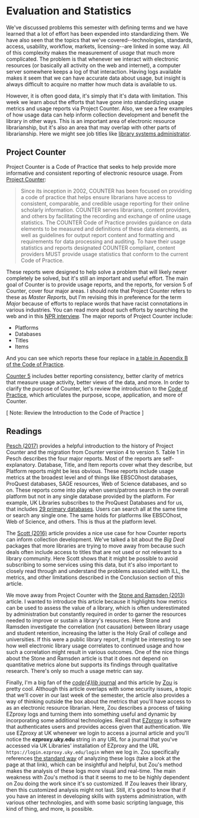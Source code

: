 # Evaluation and Statistics

We've discussed problems this semester with defining terms and we have learned
that a lot of effort has been expended into standardizing them. We have also
seen that the topics that we've covered--technologies, standards, access,
usability, workflow, markets, licensing--are linked in some way. All of this
complexity makes the measurement of *usage* that much more complicated. The
problem is that whenever we interact with electronic resources (or basically
all activity on the web and internet), a computer server somewhere keeps a log
of that interaction. Having logs available makes it seem that we can have
accurate data about usage, but insight is always difficult to acquire no matter
how much data is available to us. 

However, it is often good data, it's simply that it's data with limitation.
This week we learn about the efforts that have gone into standardizing usage
metrics and usage reports via Project Counter. Also, we see a few examples of
how usage data can help inform collection development and benefit the library
in other ways. This is an important area of electronic resource librarianship,
but it's also an area that may overlap with other parts of librarianship. Here
we might see job titles like [library systems administrator][11]. 

## Project Counter

Project Counter is a Code of Practice that seeks to help provide more
informative and consistent reporting of electronic resource usage. From
[Project Counter][1]:

> Since its inception in 2002, COUNTER has been focused on providing a code of
> practice that helps ensure librarians have access to consistent, comparable,
> and credible usage reporting for their online scholarly information. COUNTER
> serves librarians, content providers, and others by facilitating the
> recording and exchange of online usage statistics. The COUNTER Code of
> Practice provides guidance on data elements to be measured and definitions of
> these data elements, as well as guidelines for output report content and
> formatting and requirements for data processing and auditing. To have their
> usage statistics and reports designated COUNTER compliant, content providers
> MUST provide usage statistics that conform to the current Code of Practice.

These reports were designed to help solve a problem that will likely never
completely be solved, but it's still an important and useful effort. The main
goal of Counter is to provide usage reports, and the reports, for version 5 of
Counter, cover four major areas. I should note that Project Counter refers to
these as *Master Reports*, but I'm revising this in preference for the term
*Major* because of efforts to replace words that have racist connotations in
various industries. You can read more about such efforts by searching the web
and in this [NPR interview][3]. The major reports of Project Counter include:

  - Platforms
  - Databases
  - Titles
  - Items

And you can see which reports these four replace in [a table in Appendix B of
the Code of Practice][4].

[Counter 5][2] includes better reporting consistency, better clarity of metrics
that measure usage activity, better views of the data, and more. In order to
clarify the purpose of Counter, let's review the introduction to the [Code of
Practice][1], which articulates the purpose, scope, application, and more of
Counter.

[ Note: Review the Introduction to the Code of Practice ]

## Readings

[Pesch (2017)][5] provides a helpful introduction to the history of Project
Counter and the migration from Counter version 4 to version 5. Table 1 in Pesch
describes the four major reports. Most of the reports are self-explanatory.
Database, Title, and Item reports cover what they describe, but Platform
reports might be less obvious. These reports include usage metrics at the
broadest level and of things like EBSCOhost databases, ProQuest databases, SAGE
resources, Web of Science databases, and so on. These reports come into play
when users/patrons search in the overall platform but not in any single
database provided by the platform. For example, UK Libraries subscribes to the
ProQuest Databases and for us, that includes [29 primary databases][6]. Users
can search all at the same time or search any single one. The same holds for
platforms like EBSCOhost, Web of Science, and others. This is thus at the
platform level.

The [Scott (2016)][7] article provides a nice use case for how Counter reports
can inform collection development. We've talked a bit about the *Big Deal*
packages that more libraries are trying to move away from because such deals
often include access to titles that are not used or not relevant to a library
community. Here Scott shows that it might be possible to avoid subscribing to
some services using this data, but it's also important to closely read through
and understand the problems associated with ILL, the metrics, and other
limitations described in the Conclusion section of this article.

We move away from Project Counter with the [Stone and Ramsden (2013)][8]
article. I wanted to introduce this article because it highlights how metrics
can be used to assess the value of a library, which is often underestimated by
administration but constantly required in order to garner the resources needed
to improve or sustain a library's resources. Here Stone and Ramsden investigate
the correlation (not causation) between library usage and student retention,
increasing the latter is the Holy Grail of college and universities. If this
were a public library report, it might be interesting to see how well
electronic library usage correlates to continued usage and how such
a correlation might result in various outcomes. One of the nice things about
the Stone and Ramsden article is that it does not depend on quantitative
metrics alone but supports its findings through qualitative research. There's
only so much a usage metric can say.

Finally, I'm a big fan of the [*code\{4\}lib* journal][13] and this article by
[Zou][9] is pretty cool. Although this article overlaps with some security
issues, a topic that we'll cover in our last week of the semester, the article
also provides a way of thinking outside the box about the metrics that you'll
have access to as an electronic resource librarian. Here, Zou describes
a process of taking EZproxy logs and turning them into something useful and
dynamic by incorporating some additional technologies. Recall that
[EZproxy][12] is software that authenticates users and provides access given
that authentication. We use EZproxy at UK whenever we login to access a journal
article and you'll notice the **ezproxy.uky.edu** string in any URL for
a journal that you've accessed via UK Libraries' installation of EZproxy and
the URL ``https://login.ezproxy.uky.edu/login`` when we log in. Zou
specifically references [the standard way][10] of analyzing these logs (take
a look at the page at that link), which can be insightful and helpful, but
Zou's method makes the analysis of these logs more visual and real-time. The
main weakness with Zou's method is that it seems to me to be highly dependent
on Zou doing the work since it's so customized. If Zou leaves their library,
then this customized analysis might not last. Still, it's good to know that if
you have an interest in developing skills with systems administration, with
various other technologies, and with some basic scripting language, this kind
of thing, and more, is possible.


[1]:https://www.projectcounter.org/code-of-practice-five-sections/introduction-to-counter-code-of-practice-release-5/
[2]:https://www.projectcounter.org/code-of-practice-five-sections/foreword/
[3]:https://www.npr.org/2020/07/09/889502179/is-it-enough-to-remove-words-with-racist-connotations-from-tech-language-hint-no
[4]:https://www.projectcounter.org/2448-2/
[5]:http://doi.org/10.1080/0361526X.2017.1391153
[6]:https://libraries.uky.edu/record.php?lir_id=90
[7]:https://doi.org/10.1080/0361526X.2016.1165783 
[8]:https://doi.org/10.5860/crl12-406
[9]:https://journal.code4lib.org/articles/10589
[10]:https://acrl.ala.org/techconnect/post/analyzing-ezproxy-logs/
[11]:https://www.google.com/search?&q=library+systems+administrator
[12]:https://www.oclc.org/en/ezproxy.html
[13]:https://code4lib.org/
